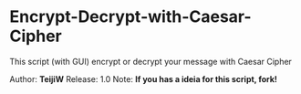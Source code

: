 # Encrypt-Decrypt-with-Caesar-Cipher
This script (with GUI) encrypt or decrypt your message with Caesar Cipher

Author: **TeijiW** 
Release: 1.0
Note: **If you has a ideia for this script, fork!**
